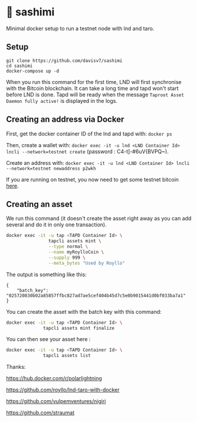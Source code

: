 # 🍣 sashimi
Minimal docker setup to run a testnet node with lnd and taro.


## Setup
 
```
git clone https://github.com/davisv7/sashimi
cd sashimi
docker-compose up -d
```

When you run this command for the first time, LND will first synchronise with the Bitcoin blockchain. It can take a
long time and tapd won't start before LND is done. Tapd will be ready when the message `Taproot Asset Daemon fully
active!` is displayed in the logs.

## Creating an address via Docker

First, get the docker container ID of the lnd and tapd with: `docker ps`

Then, create a wallet with: `docker exec -it -u lnd <LND Container Id> lncli --network=testnet create` (password :
C4-t]-#6uV{BVPQ~).

Create an address with: `docker exec -it -u lnd <LND Container Id> lncli --network=testnet newaddress p2wkh`

If you are running on testnet, you now need to get some testnet bitcoin [here](https://bitcoinfaucet.uo1.net).

## Creating an asset

We run this command (it doesn't create the asset right away as you can add several and do it in only one transaction).

```bash
docker exec -it -u tap <TAPD Container Id> \
                tapcli assets mint \
                --type normal \
                --name myRoylloCoin \
                --supply 999 \
                --meta_bytes "Used by Royllo"
```

The output is something like this:

```
{
    "batch_key": "025720830b02a85857ffbc827ad7ae5cef404b45d7c5e0b9015441d0bf033ba7a1"
}

```

You can create the asset with the batch key with this command:

```bash
docker exec -it -u tap <TAPD Container Id> \
              tapcli assets mint finalize
```

You can then see your asset here :
    
```bash
docker exec -it -u tap <TAPD Container Id> \
              tapcli assets list
```



Thanks:

https://hub.docker.com/r/polarlightning

https://github.com/royllo/lnd-taro-with-docker

https://github.com/vulpemventures/nigiri

https://github.com/straumat
